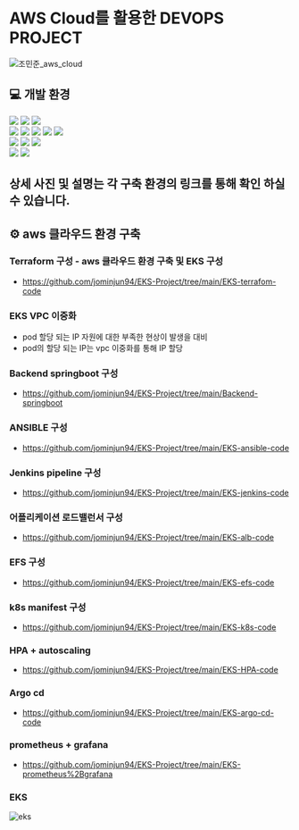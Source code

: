 # AWS Cloud를 활용한 DEVOPS PROJECT





![조민준_aws_cloud](https://github.com/jominjun94/EKS-Project/assets/72008472/3ff33709-a072-4a5f-9551-59b535bc3e57)
## 💻 개발 환경

<div>
<img src="https://img.shields.io/badge/Amazon_AWS-FF9900?style=for-the-badge&logo=amazonaws&logoColor=white">
<img src="https://img.shields.io/badge/kubernetes-%23326ce5.svg?style=for-the-badge&logo=kubernetes&logoColor=white">
<img src="https://img.shields.io/badge/docker-%230db7ed.svg?style=for-the-badge&logo=docker&logoColor=white">
</br>

<img src="https://img.shields.io/badge/Jenkins-D24939?style=for-the-badge&logo=Jenkins&logoColor=white">
<img src="https://img.shields.io/badge/Argo-EF7B4D?style=for-the-badge&logo=argo&logoColor=white">
<img src="https://img.shields.io/badge/terraform-%235835CC.svg?style=for-the-badge&logo=terraform&logoColor=white">
<img src="https://img.shields.io/badge/ansible-%231A1918.svg?style=for-the-badge&logo=ansible&logoColor=white">
<img src="https://img.shields.io/badge/GitHub-100000?style=for-the-badge&logo=github&logoColor=white">
</br>


<img src="https://img.shields.io/badge/Spring-6DB33F?style=for-the-badge&logo=spring&logoColor=white">
<img src="https://img.shields.io/badge/MySQL-005C84?style=for-the-badge&logo=mysql&logoColor=white">
<img src="https://img.shields.io/badge/Postman-FF6C37?style=for-the-badge&logo=postman&logoColor=white">
</br>


<img src="https://img.shields.io/badge/Prometheus-E6522C?style=for-the-badge&logo=Prometheus&logoColor=white">
<img src="https://img.shields.io/badge/grafana-%23F46800.svg?style=for-the-badge&logo=grafana&logoColor=white">

</div>

###
###
## 상세 사진 및 설명는 각 구축 환경의 링크를 통해 확인 하실 수 있습니다.
## ⚙️ aws 클라우드 환경 구축
### 

### Terraform 구성 - aws 클라우드 환경 구축 및 EKS 구성
- https://github.com/jominjun94/EKS-Project/tree/main/EKS-terrafom-code

### EKS VPC 이중화
- pod 할당 되는 IP 자원에 대한 부족한 현상이 발생을 대비
- pod의 할당 되는 IP는 vpc 이중화를 통해 IP 할당

### Backend springboot 구성
- https://github.com/jominjun94/EKS-Project/tree/main/Backend-springboot

### ANSIBLE 구성
- https://github.com/jominjun94/EKS-Project/tree/main/EKS-ansible-code

### Jenkins pipeline 구성
- https://github.com/jominjun94/EKS-Project/tree/main/EKS-jenkins-code

### 어플리케이션 로드밸런서 구성
- https://github.com/jominjun94/EKS-Project/tree/main/EKS-alb-code


### EFS 구성
- https://github.com/jominjun94/EKS-Project/tree/main/EKS-efs-code


### k8s manifest 구성

- https://github.com/jominjun94/EKS-Project/tree/main/EKS-k8s-code

### HPA + autoscaling 
- https://github.com/jominjun94/EKS-Project/tree/main/EKS-HPA-code

### Argo cd 
- https://github.com/jominjun94/EKS-Project/tree/main/EKS-argo-cd-code


### prometheus + grafana 
- https://github.com/jominjun94/EKS-Project/tree/main/EKS-prometheus%2Bgrafana

### EKS
![eks](https://github.com/jominjun94/EKS-Project/assets/72008472/5ee6b22f-3201-48a3-92ce-4f3e9c47e4cb)



